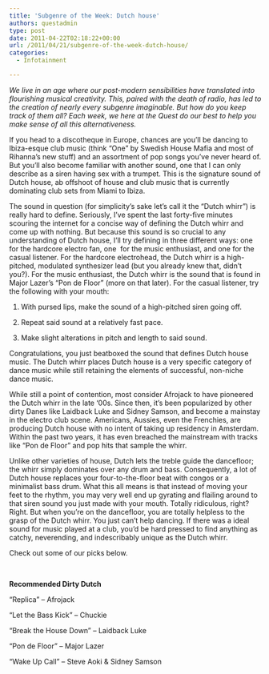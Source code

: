 ```yaml
---
title: 'Subgenre of the Week: Dutch house'
authors: questadmin
type: post
date: 2011-04-22T02:18:22+00:00
url: /2011/04/21/subgenre-of-the-week-dutch-house/
categories:
  - Infotainment

---
```

_We live in an age where our post-modern sensibilities have translated into flourishing musical creativity. This, paired with the death of radio, has led to the creation of nearly every subgenre imaginable. But how do you keep track of them all? Each week, we here at the Quest do our best to help you make sense of all this alternativeness._

If you head to a discotheque in Europe, chances are you’ll be dancing to Ibiza-esque club music (think “One” by Swedish House Mafia and most of Rihanna’s new stuff) and an assortment of pop songs you’ve never heard of. But you’ll also become familiar with another sound, one that I can only describe as a siren having sex with a trumpet. This is the signature sound of Dutch house, ab offshoot of house and club music that is currently dominating club sets from Miami to Ibiza.

The sound in question (for simplicity’s sake let’s call it the “Dutch whirr”) is really hard to define. Seriously, I’ve spent the last forty-five minutes scouring the internet for a concise way of defining the Dutch whirr and come up with nothing. But because this sound is so crucial to any understanding of Dutch house, I’ll try defining in three different ways: one for the hardcore electro fan, one  for the music enthusiast, and one for the casual listener. For the hardcore electrohead, the Dutch whirr is a high-pitched, modulated synthesizer lead (but you already knew that, didn’t you?). For the music enthusiast, the Dutch whirr is the sound that is found in Major Lazer’s “Pon de Floor” (more on that later). For the casual listener, try the following with your mouth:

1) With pursed lips, make the sound of a high-pitched siren going off.

2) Repeat said sound at a relatively fast pace.

3) Make slight alterations in pitch and length to said sound.

Congratulations, you just beatboxed the sound that defines Dutch house music. The Dutch whirr places Dutch house is a very specific category of dance music while still retaining the elements of successful, non-niche dance music.

While still a point of contention, most consider Afrojack to have pioneered the Dutch whirr in the late ‘00s. Since then, it’s been popularized by other dirty Danes like Laidback Luke and Sidney Samson, and become a mainstay in the electro club scene. Americans, Aussies, even the Frenchies, are producing Dutch house with no intent of taking up residency in Amsterdam.  Within the past two years, it has even breached the mainstream with tracks like “Pon de Floor” and pop hits that sample the whirr.

Unlike other varieties of house, Dutch lets the treble guide the dancefloor; the whirr simply dominates over any drum and bass. Consequently, a lot of Dutch house replaces your four-to-the-floor beat with congos or a minimalist bass drum. What this all means is that instead of moving your feet to the rhythm, you may very well end up gyrating and flailing around to that siren sound you just made with your mouth. Totally ridiculous, right? Right. But when you’re on the dancefloor, you are totally helpless to the grasp of the Dutch whirr. You just can’t help dancing. If there was a ideal sound for music played at a club, you’d be hard pressed to find anything as catchy, neverending, and indescribably unique as the Dutch whirr.

Check out some of our picks below.

&nbsp;

**Recommended Dirty Dutch**

“Replica” &#8211; Afrojack

“Let the Bass Kick” &#8211; Chuckie

“Break the House Down” &#8211; Laidback Luke

“Pon de Floor” &#8211; Major Lazer

“Wake Up Call” &#8211; Steve Aoki & Sidney Samson
